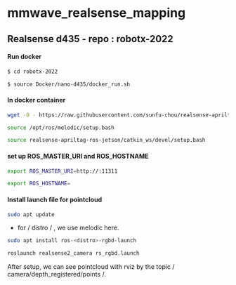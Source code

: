 # mmwave_realsense_mapping
## Realsense d435 - repo : robotx-2022
#### Run docker 
```bash
$ cd robotx-2022
```
```bash
$ source Docker/nano-d435/docker_run.sh
```
#### In docker container 
```bash
wget -O - https://raw.githubusercontent.com/sunfu-chou/realsense-apriltag-ros-jetson/master/rs_at.bash | bash
```
```bash
source /opt/ros/melodic/setup.bash
```
```bash
source realsense-apriltag-ros-jetson/catkin_ws/devel/setup.bash
```
#### set up ROS_MASTER_URI and ROS_HOSTNAME
```bash
export ROS_MASTER_URI=http://:11311
```
```bash
export ROS_HOSTNAME=
```
#### Install launch file for pointcloud
```bash
sudo apt update
```
* for / distro / , we use melodic here. 
```bash
sudo apt install ros-<distro>-rgbd-launch 
```
```bash
roslaunch realsense2_camera rs_rgbd.launch
```
After setup, we can see pointcloud with rviz by the topic / camera/depth_registered/points /.
